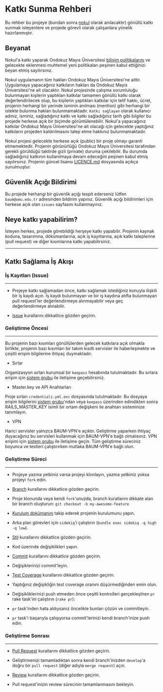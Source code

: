 # Katkı Sunma Rehberi

Bu rehber bu projeye (bundan sonra [nokul](https://github.com/omu/nokul) olarak anılacaktır) gönüllü katkı sunmak isteyenlere ve projede görevli olarak çalışanlara yönelik hazırlanmıştır.

## Beyanat

Nokul'a katkı yaparak Ondokuz Mayıs Üniversitesi [bilişim politikalarını](https://github.com/omu/resmi/tree/master/bilgi-g%C3%BCvenli%C4%9Fi-politikas%C4%B1) ve gelecekte eklenmesi muhtemel yeni politikaları peşinen kabul ettiğinizi beyan etmiş sayılırsınız.

Nokul uygulamanın tüm hakları Ondokuz Mayıs Üniversitesi'ne aittir. Uygulamaya yapacağınız katkıların hakları da Ondokuz Mayıs Üniversitesi'ne ait olacaktır. Nokul projesinde çalışma sorumluluğu bulunmayan kişilerin yaptıkları katkılar tamamen gönüllü katkı olarak değerlendirilecek olup, bu kişilerin yaptıkları katkılar için telif hakkı, ücret, projenin herhangi bir yerinde isminin anılması (mention) gibi herhangi bir istekte bulunma hakları bulunmamaktadır. `Katkı sağlayan` olarak kullanıcı adınız, isminiz, sağladığınız katkı ve katkı sağladığınız tarih gibi bilgiler bu projede herkese açık bir biçimde görüntülenebilir. Nokul'a yapacağınız katkılar Ondokuz Mayıs Üniversitesi'ne ait olacağı için gelecekte yaptığınız katkıların projeden kaldırılmasını talep etme hakkınız bulunmamaktadır.

Nokul projesi gelecekte herkese açık (public) bir proje olmayı garanti etmemektedir. Projenin görünürlüğü Ondokuz Mayıs Üniversitesi tarafından gerekli görüldüğü taktirde gizli (private) duruma çekilebilir. Bu durumda sağladığınız katkının kullanılmaya devam edeceğini peşinen kabul etmiş sayılırsınız. Projenin güncel lisansı [LICENCE.md](https://github.com/omu/nokul/blob/develop/LICENSE.md) dosyasında açıkça sunulmuştur.

## Güvenlik Açığı Bildirimi

Bu projede herhangi bir güvenlik açığı tespit ederseniz lütfen `baum@omu.edu.tr` adresinden bildirim yapınız. Güvenlik açığı bildirimleri için herkese açık olan `issues` sayfasını kullanmayınız.

## Neye katkı yapabilirim?

İsteyen herkes, projede görebildiği herşeye katkı yapabilir. Projenin kaynak koduna, tasarımına, dökümanlarına, açık iş kayıtlarına, açık katkı taleplerine (pull request) ve diğer kısımlarına katkı yapabilirsiniz.

-----------------------------------

## Katkı Sağlama İş Akışı

### İş Kayıtları (Issue)
------------------------

- Projeye katkı sağlamadan önce, katkı sağlamak istediğiniz konuyla ilişkili bir iş kaydı açın. İş kaydı bulunmayan ve bir iş kaydına atıfta bulunmayan pull request'ler değerlendirmeye alınmayabilir veya geç değerlendirmeye alınabilir.

- [Issue](https://github.com/omu/nokul/docs/git/issue.md) kurallarını dikkatlice gözden geçirin.

### Geliştirme Öncesi
---------------------

Bu projenin bazı kısımları gönüllülerden gelecek katkılara açık olmakla birlikte, projenin bazı kısımları bir takım kısıtlı servisler ile haberleşmekte ve çeşitli erişim bilgilerine ihtiyaç duymaktadır.

- Sırlar

Organizasyon sırları kurumsal bir `keepass` hesabında tutulmaktadır. Bu sırlara erişim için [sistem grubu](https://github.com/orgs/omu/teams/ops) ile iletişime geçebilirsiniz.

- Master.key ve API Anahtarları

Proje sırları `credentials.yml.enc` dosyasında tutulmaktadır. Bu dosyaya erişim bilgilerini [sistem grubu](https://github.com/orgs/omu/teams/ops)'ndan veya `keepass` üzerinden edindikten sonra RAILS_MASTER_KEY isimli bir ortam değişkeni ile anahtarı sisteminize tanımlayın.

- VPN

Harici servisler yalnızca BAUM-VPN'e açıktır. Geliştirme yaparken ihtiyaç duyacağınız bu servisleri kullanmak için BAUM-VPN'e bağlı olmalısınız. VPN erişimi için [sistem grubu](https://github.com/orgs/omu/teams/ops) ile iletişime geçin. Tüm geliştirme süreciniz boyunca ve testleri çalıştırırken mutlaka BAUM-VPN'e bağlı olun.

### Geliştirme Süreci
---------------------

- Projeye yazma yetkiniz varsa projeyi klonlayın, yazma yetkiniz yoksa projeyi `fork` edin.

- [Branch](https://github.com/omu/nokul/docs/git/branch.md) kurallarını dikkatlice gözden geçirin.

- Proje klonunda veya kendi `fork`'unuzda, branch kurallarını dikkate alan bir branch oluşturun: `git checkout -b my-awesome-feature`

- [Kurulum dokümanını](https://github.com/omu/nokul/docs/development/installation.md) takip ederek projenin kurulumunu yapın.

- Arka plan görevleri için `sidekiq`'i çalıştırın (`bundle exec sidekiq -q high -q low`).

- [Stil](https://github.com/omu/nokul/docs/style/) kurallarını dikkatlice gözden geçirin.

- Kod üzerinde değişiklikleri yapın.

- [Commit](https://github.com/omu/nokul/docs/git/commit.md) kurallarını dikkatlice gözden geçirin.

- Değişiklerinizi commit'leyin.

- [Test Coverage](https://github.com/omu/nokul/docs/development/test-coverage.md) kurallarını dikkatlice gözden geçirin.

- Yaptığınız değişikliğin test coverage oranını düşürmediğinden emin olun.

- Değişikliklerinizi push etmeden önce çeşitli kontrolleri gerçekleştiren `pr` rake task'ini çalıştırın (`rake pr`):

- `pr` task'inden hata aldıysanız öncelikle bunları çözün ve commitleyin.

- `pr` task'i başarıyla çalışıyorsa commit'lerinizi kendi branch'inize push edin.

### Geliştirme Sonrası
----------------------

- [Pull Request](https://github.com/omu/nokul/docs/git/pull-request.md) kurallarını dikkatlice gözden geçirin.

- Geliştirmenizi tamamladıktan sonra kendi branch'inizden `develop`'a doğru bir `pull request` (diğer adıyla `merge request`) açın.

- [Review](https://github.com/omu/nokul/docs/git/review.md) kurallarını dikkatlice gözden geçirin.

- Pull request'inizin review sürecinin tamamlanmasını bekleyin.
